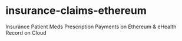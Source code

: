 # insurance-claims-ethereum
Insurance Patient Meds Prescription Payments on Ethereum &amp; eHealth Record on Cloud
